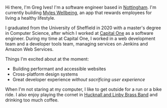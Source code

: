 Hi there, I'm Greg Ives! I'm a software engineer based in [Nottingham](https://www.google.com/maps/place/Nottingham). I'm currently building [Myles Wellbeing](https://www.myleswellbeing.com/), an app that rewards employees for living a healthy lifestyle.

I graduated from the University of Sheffield in 2020 with a master's degree in Computer Science, after which I worked at [Capital One](https://capitalone.co.uk/) as a software engineer. During my time at Capital One, I worked in a web development team and a developer tools team, managing services on Jenkins and Amazon Web Services.

Things I'm excited about at the moment:

- Building performant and accessible websites
- Cross-platform design systems
- Great developer experience _without sacrificing user experience_

When I'm not staring at my computer, I like to get outside for a run or a bike ride. I also enjoy playing the cornet in [Hucknall and Linby Brass Band](https://www.hucknallandlinbybrass.co.uk/) and drinking too much coffee.
